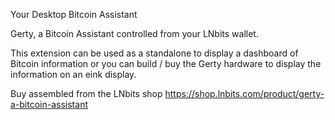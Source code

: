Your Desktop Bitcoin Assistant

Gerty, a Bitcoin Assistant controlled from your LNbits wallet.

This extension can be used as a standalone to display a dashboard of Bitcoin information or you can build / buy the Gerty hardware to display the information on an eink display.

Buy assembled from the LNbits shop https://shop.lnbits.com/product/gerty-a-bitcoin-assistant